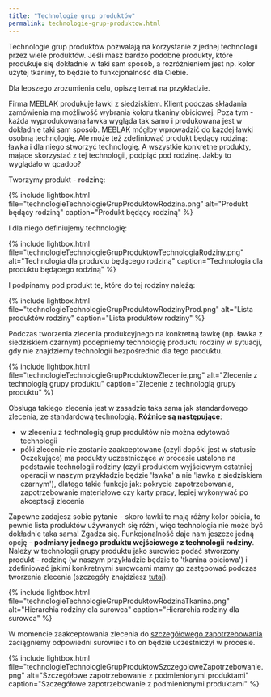 ```yaml
---
title: "Technologie grup produktów"
permalink: technologie-grup-produktow.html
---
```


Technologie grup produktów pozwalają na korzystanie z jednej technologii przez wiele produktów. Jeśli masz bardzo podobne produkty, które produkuje się dokładnie w taki sam sposób, a rozróżnieniem jest np. kolor użytej tkaniny, to będzie to funkcjonalność dla Ciebie.

Dla lepszego zrozumienia celu, opiszę temat na przykładzie.

Firma MEBLAK produkuje ławki z siedziskiem. Klient podczas składania zamówienia ma możliwość wybrania koloru tkaniny obiciowej. Poza tym - każda wyprodukowana ławka wygląda tak samo i produkowana jest w dokładnie taki sam sposób. MEBLAK mógłby wprowadzić do każdej ławki osobną technologię. Ale może też zdefiniować produkt będący rodziną: ławka i dla niego stworzyć technologię. A wszystkie konkretne produkty, mające skorzystać z tej technologii, podpiąć pod rodzinę. Jakby to wyglądało w qcadoo?

Tworzymy produkt - rodzinę:

{% include lightbox.html file="technologieTechnologieGrupProduktowRodzina.png" alt="Produkt będący rodziną" caption="Produkt będący rodziną" %}

I dla niego definiujemy technologię:

{% include lightbox.html file="technologieTechnologieGrupProduktowTechnologiaRodziny.png" alt="Technologia dla produktu będącego rodziną" caption="Technologia dla produktu będącego rodziną" %}

I podpinamy pod produkt te, które do tej rodziny należą:

{% include lightbox.html file="technologieTechnologieGrupProduktowRodzinyProd.png" alt="Lista produktów rodziny" caption="Lista produktów rodziny" %}

Podczas tworzenia zlecenia produkcyjnego na konkretną ławkę (np. ławka z siedziskiem czarnym) podepniemy technologię produktu rodziny w sytuacji, gdy nie znajdziemy technologii bezpośrednio dla tego produktu.

{% include lightbox.html file="technologieTechnologieGrupProduktowZlecenie.png" alt="Zlecenie z technologią grupy produktu" caption="Zlecenie z technologią grupy produktu" %}

Obsługa takiego zlecenia jest w zasadzie taka sama jak standardowego zlecenia, ze standardową technologią. **Różnice są następujące**:
- w zleceniu z technologią grup produktów nie można edytować technologii
- póki zlecenie nie zostanie zaakceptowane (czyli dopóki jest w statusie Oczekujące) ma produkty uczestniczące w procesie ustalone na podstawie technologii rodziny (czyli produktem wyjściowym ostatniej operacji w naszym przykładzie będzie 'ławka' a nie 'ławka z siedziskiem czarnym'), dlatego takie funkcje jak: pokrycie zapotrzebowania, zapotrzebowanie materiałowe czy karty pracy, lepiej wykonywać po akceptacji zlecenia

Zapewne zadajesz sobie pytanie - skoro ławki te mają różny kolor obicia, to pewnie lista produktów używanych się różni, więc technologia nie może być dokładnie taka sama! Zgadza się. Funkcjonalność daje nam jeszcze jedną opcję - **podmiany jednego produktu wejściowego z technologii rodziny**. Należy w technologii grupy produktu jako surowiec podać stworzony produkt - rodzinę (w naszym przykładzie będzie to 'tkanina obiciowa') i zdefiniować jakimi konkretnymi surowcami mamy go zastępować podczas tworzenia zlecenia (szczegóły znajdziesz [tutaj](/produkty-do-technologii-grup-produktow)). 

{% include lightbox.html file="technologieTechnologieGrupProduktowRodzinaTkanina.png" alt="Hierarchia rodziny dla surowca" caption="Hierarchia rodziny dla surowca" %}

W momencie zaakceptowania zlecenia do [szczegółowego zapotrzebowania](/zmiana-stanu-zapotrzebowania) zaciągniemy odpowiedni surowiec i to on będzie uczestniczył w procesie.

{% include lightbox.html file="technologieTechnologieGrupProduktowSzczegoloweZapotrzebowanie.png" alt="Szczegółowe zapotrzebowanie z podmienionymi produktami" caption="Szczegółowe zapotrzebowanie z podmienionymi produktami" %}




